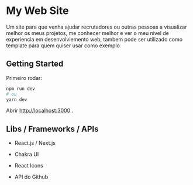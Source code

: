 # My Web Site

Um site para que venha ajudar recrutadores ou outras pessoas a visualizar melhor os meus projetos, me conhecer melhor e ver o meu nivel de experiencia em desenvolviemento web, tambem pode ser utilizado como template para quem quiser usar como exemplo

## Getting Started

Primeiro rodar:

```bash
npm run dev
# ou
yarn dev
```

Abrir [http://localhost:3000](http://localhost:3000) .

## Libs / Frameworks / APIs

- React.js / Next.js

- Chakra UI

- React Icons

- API do Github